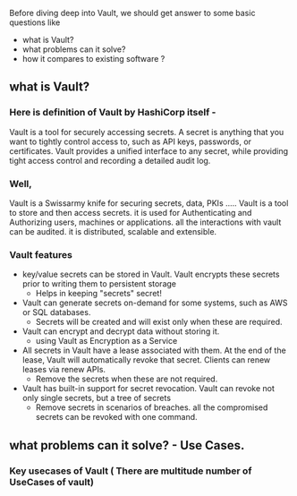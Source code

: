 Before diving deep into Vault, we should get answer to some basic questions like

- what is Vault? 
- what problems can it solve?
- how it compares to existing software ?


## what is Vault?
### Here is definition of Vault by HashiCorp itself -

Vault is a tool for securely accessing secrets. A secret is anything that you want to tightly control access to, such as API keys, passwords, or certificates. 
Vault provides a unified interface to any secret, while providing tight access control and recording a detailed audit log.


### Well,  
Vault is a Swissarmy knife for securing secrets, data, PKIs ..... Vault is a tool to store and then access secrets. it is used for Authenticating and Authorizing users, machines or applications. all the interactions with vault can be audited. 
it is distributed, scalable and extensible.


### Vault features 

- key/value secrets can be stored in Vault. Vault encrypts these secrets prior to writing them to persistent storage
   - Helps in keeping "secrets" secret!
- Vault can generate secrets on-demand for some systems, such as AWS or SQL databases.
   - Secrets will be created and will exist only when these are required.
- Vault can encrypt and decrypt data without storing it. 
   - using Vault as Encryption as a Service
- All secrets in Vault have a lease associated with them. At the end of the lease, Vault will automatically revoke that secret. Clients can renew leases via renew APIs.
   - Remove the secrets when these are not required.
- Vault has built-in support for secret revocation. Vault can revoke not only single secrets, but a tree of secrets
   - Remove secrets in scenarios of breaches. all the compromised secrets can be revoked with one command.
   
   
## what problems can it solve? - Use Cases.
### Key usecases of Vault ( There are multitude number of UseCases of vault)

 
